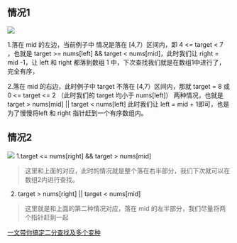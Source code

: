 ## 情况1
![](https://pic.leetcode-cn.com/1608987739-IVvyxU-file_1608987739096)

1.落在 mid 的左边，当前例子中 情况是落在 [4,7）区间内，即 4 <= target < 7 ，也就是 target >= nums[left] && target < nums[mid]，此时我们让 right = mid -1，让 left 和 right 都落到数组 1 中，下次查找我们就是在数组1中进行了，完全有序，

2.落在 mid 的右边，此时例子中 target 不落在 [4,7）区间内，那就 target = 8 或 0 <= target <= 2 （此时我们的 target 均小于 nums[left]） 两种情况，也就是target > nums[mid] || target < nums[left] 此时我们让 left = mid + 1即可，也是为了慢慢将left 和 right 指针赶到一个有序数组内。

## 情况2
![](https://pic.leetcode-cn.com/1608987739-HDRNzp-file_1608987739098)
1.target <= nums[right] && target > nums[mid]
> 这里和上面的对应，此时的情况就是整个落在右半部分，我们下次就可以在数组2内进行查找。

2. target > nums[right] || target < nums[mid]
> 这里就是和上面的第二种情况对应，落在 mid 的左半部分，我们尽量将两个指针赶到一起


[一文带你搞定二分查找及多个变种](https://leetcode-cn.com/problems/find-minimum-in-rotated-sorted-array/solution/yi-wen-dai-ni-gao-ding-er-fen-cha-zhao-j-00kj/)
 